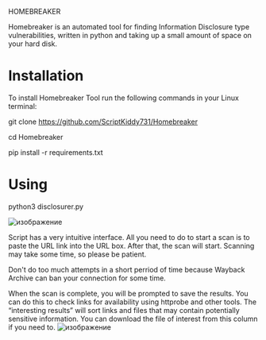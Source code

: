 HOMEBREAKER

Homebreaker is an automated tool for finding Information Disclosure type vulnerabilities, written in python and taking up a small amount of space on your hard disk.

# Installation 
To install Homebreaker Tool run the following commands in your Linux terminal:


git clone https://github.com/ScriptKiddy731/Homebreaker

cd Homebreaker

pip install -r requirements.txt

# Using

python3 disclosurer.py

![изображение](https://github.com/user-attachments/assets/c2b14334-d4a7-4fc1-bd28-0f43d6a0a862)

Script has a very intuitive interface. All you need to do to start a scan is to paste the URL link into the URL box. After that, the scan will start. Scanning may take some time, so please be patient.

Don't do too much attempts in a short perriod of time because Wayback Archive can ban your connection for some time.

When the scan is complete, you will be prompted to save the results. You can do this to check links for availability using httprobe and other tools.
The “interesting results” will sort links and files that may contain potentially sensitive information.
You can download the file of interest from this column if you need to.
![изображение](https://github.com/user-attachments/assets/d38b65dd-9609-454a-b598-c387d98f8ca8)
